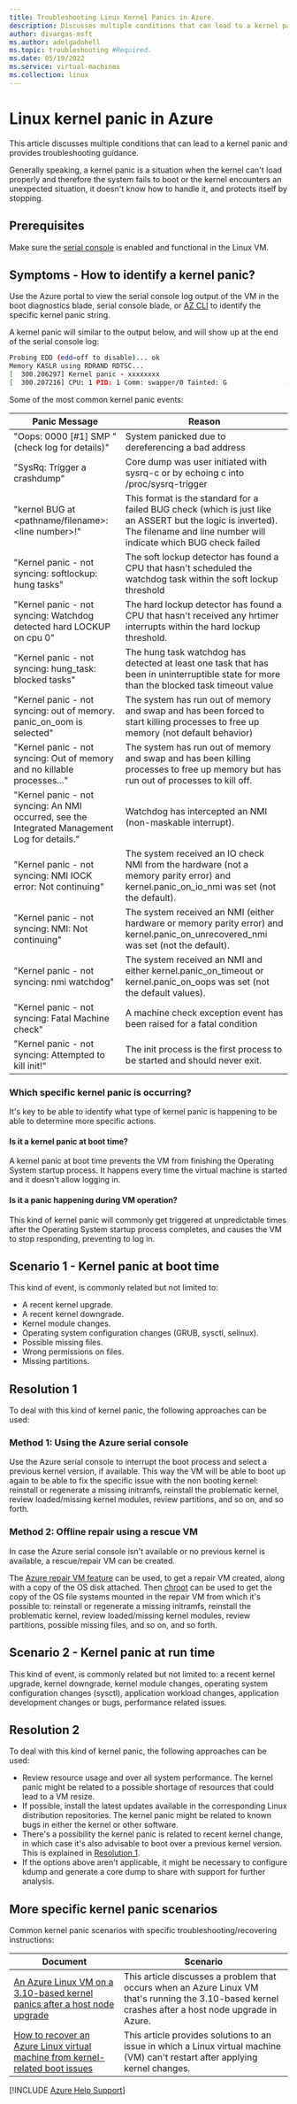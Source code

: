 ```yaml
---
title: Troubleshooting Linux Kernel Panics in Azure.
description: Discusses multiple conditions that can lead to a kernel panic and provides general troubleshooting guidance.
author: divargas-msft
ms.author: adelgadohell
ms.topic: troubleshooting #Required.
ms.date: 05/19/2022
ms.service: virtual-machines
ms.collection: linux
---
```


# Linux kernel panic in Azure

This article discusses multiple conditions that can lead to a kernel panic and provides troubleshooting guidance.

Generally speaking, a kernel panic is a situation when the kernel can't load properly and therefore the system fails to boot or the kernel encounters an unexpected situation, it doesn't know how to handle it, and protects itself by stopping.

## Prerequisites

Make sure the [serial console](/azure/virtual-machines/serial-console-linux.md) is enabled and functional in the Linux VM.

## Symptoms - How to identify a kernel panic?

Use the Azure portal to view the serial console log output of the VM in the boot diagnostics blade, serial console blade, or [AZ CLI](/cli/azure/serial-console#az-serial-console-connect) to identify the specific kernel panic string.

A kernel panic will similar to the output below, and will show up at the end of the serial console log:

```bash
Probing EDD (edd=off to disable)... ok
Memory KASLR using RDRAND RDTSC...
[  300.206297] Kernel panic - xxxxxxxx
[  300.207216] CPU: 1 PID: 1 Comm: swapper/0 Tainted: G               ------------ T 3.xxx.x86_64 #1
```

Some of the most common kernel panic events:

|Panic Message|Reason|
|----------------|-------------------------------|
| "Oops: 0000 [#1] SMP " (check log for details)" | System panicked due to dereferencing a bad address |
| "SysRq: Trigger a crashdump" | Core dump was user initiated with sysrq-c or by echoing c into /proc/sysrq-trigger |
| "kernel BUG at \<pathname/filename>:\<line number>!" | This format is the standard for a failed BUG check (which is just like an ASSERT but the logic is inverted). The filename and line number will indicate which BUG check failed |
| "Kernel panic - not syncing: softlockup: hung tasks" | The soft lockup detector has found a CPU that hasn't scheduled the watchdog task within the soft lockup threshold |
| "Kernel panic - not syncing: Watchdog detected hard LOCKUP on cpu 0" | The hard lockup detector has found a CPU that hasn't received any hrtimer interrupts within the hard lockup threshold. |
| "Kernel panic - not syncing: hung_task: blocked tasks" | The hung task watchdog has detected at least one task that has been in uninterruptible state for more than the blocked task timeout value |
| "Kernel panic - not syncing: out of memory. panic_on_oom is selected" | The system has run out of memory and swap and has been forced to start killing processes to free up memory (not default behavior) |
| "Kernel panic - not syncing: Out of memory and no killable processes..." | The system has run out of memory and swap and has been killing processes to free up memory but has run out of processes to kill off. |
| "Kernel panic - not syncing: An NMI occurred, see the Integrated Management Log for details." | Watchdog has intercepted an NMI (non-maskable interrupt). |
| "Kernel panic - not syncing: NMI IOCK error: Not continuing" | The system received an IO check NMI from the hardware (not a memory parity error) and kernel.panic_on_io_nmi was set (not the default). |
| "Kernel panic - not syncing: NMI: Not continuing" |The system received an NMI (either hardware or memory parity error) and kernel.panic_on_unrecovered_nmi was set (not the default). |
| "Kernel panic - not syncing: nmi watchdog" | The system received an NMI and either kernel.panic_on_timeout or kernel.panic_on_oops was set (not the default values). |
| "Kernel panic - not syncing: Fatal Machine check" | A machine check exception event has been raised for a fatal condition |
| "Kernel panic - not syncing: Attempted to kill init!" | The init process is the first process to be started and should never exit. |

### Which specific kernel panic is occurring?

It's key to be able to identify what type of kernel panic is happening to be able to determine more specific actions.

#### Is it a kernel panic at boot time?

A kernel panic at boot time prevents the VM from finishing the Operating System startup process. It happens every time the virtual machine is started and it doesn't allow logging in.

#### Is it a panic happening during VM operation?

This kind of kernel panic will commonly get triggered at unpredictable times after the Operating System startup process completes, and causes the VM to stop responding, preventing to log in.

## Scenario 1 - Kernel panic at boot time

This kind of event, is commonly related but not limited to: 
* A recent kernel upgrade.
* A recent kernel downgrade.
* Kernel module changes.
* Operating system configuration changes (GRUB, sysctl, selinux).
* Possible missing files.
* Wrong permissions on files.
* Missing partitions.

## Resolution 1

To deal with this kind of kernel panic, the following approaches can be used:

### Method 1: Using the Azure serial console

Use the Azure serial console to interrupt the boot process and select a previous kernel version, if available. This way the VM will be able to boot up again to be able to fix the specific issue with the non booting kernel: reinstall or regenerate a missing initramfs, reinstall the problematic kernel, review loaded/missing kernel modules, review partitions, and so on, and so forth.

### Method 2: Offline repair using a rescue VM

In case the Azure serial console isn't available or no  previous kernel is available, a rescue/repair VM can be created.

The [Azure repair VM feature](/azure/virtual-machines/repair-linux-vm-using-azure-virtual-machine-repair-commands.md) can be used, to get a repair VM created, along with a copy of the OS disk attached. Then [chroot](/azure/virtual-machines/chroot-environment-linux.md) can be used to get the copy of the OS file systems mounted in the repair VM from which it's possible to: reinstall or regenerate a missing initramfs, reinstall the problematic kernel, review loaded/missing kernel modules, review partitions, possible missing files, and so on, and so forth.

## Scenario 2 - Kernel panic at run time

This kind of event, is commonly related but not limited to: a recent kernel upgrade, kernel downgrade, kernel module changes, operating system configuration changes (sysctl), application workload changes, application development changes or bugs, performance related issues.

## Resolution 2

To deal with this kind of kernel panic, the following approaches can be used:

* Review resource usage and over all system performance. The kernel panic might be related to a possible shortage of resources that could lead to a VM resize.
* If possible, install the latest updates available in the corresponding Linux distribution repositories. The kernel panic might be related to known bugs in either the kernel or other software.
* There's a possibility the kernel panic is related to recent kernel change, in which case it's also advisable to boot over a previous kernel version. This is explained in [Resolution 1](#method-1-using-the-azure-serial-console).
* If the options above aren't applicable, it might be necessary to configure kdump and generate a core dump to share with support for further analysis.

## More specific kernel panic scenarios

Common kernel panic scenarios with specific troubleshooting/recovering instructions:

| Document | Scenario |
|----------------|-------------------------------|
|[An Azure Linux VM on a 3.10-based kernel panics after a host node upgrade](/azure/virtual-machines/linux-kernel-panics-upgrade.md)| This article discusses a problem that occurs when an Azure Linux VM that's running the 3.10-based kernel crashes after a host node upgrade in Azure. |
|[How to recover an Azure Linux virtual machine from kernel-related boot issues](/azure/virtual-machines/kernel-related-boot-issues.md)|This article provides solutions to an issue in which a Linux virtual machine (VM) can't restart after applying kernel changes.|

[!INCLUDE [Azure Help Support](../../includes/azure-help-support.md)]
